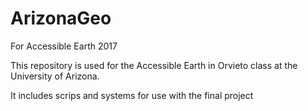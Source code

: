 # ArizonaGeo
For Accessible Earth 2017

This repository is used for the Accessible Earth in Orvieto class at the University of Arizona.

It includes scrips and systems for use with the final project
